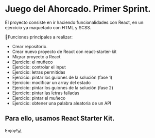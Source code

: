 # Juego del Ahorcado. Primer Sprint.

El proyecto consiste en ir haciendo funcionalidades con React, en un ejercicio ya maquetado con HTML y SCSS. 

🌟Funciones principales a realizar: 
   - Crear repositorio.
   - Crear nuevo proyecto de React con react-starter-kit
   - Migrar proyecto a React
   - Ejercicio: el muñeco
   - Ejercicio: controlar el input
   - Ejercicio: letras permitidas
   - Ejercicio: pintar los guiones de la solución (fase 1)
   - Ejercicio: modificar un array del estado
   - Ejercicio: pintar los guiones de la solución (fase 2)
   - Ejercicio: pintar las letras falladas
   - Ejercicio: pintar el muñeco
   - Ejercicio: obtener una palabra aleatoria de un API

## Para ello, usamos React Starter Kit. 

Enjoy!💻

